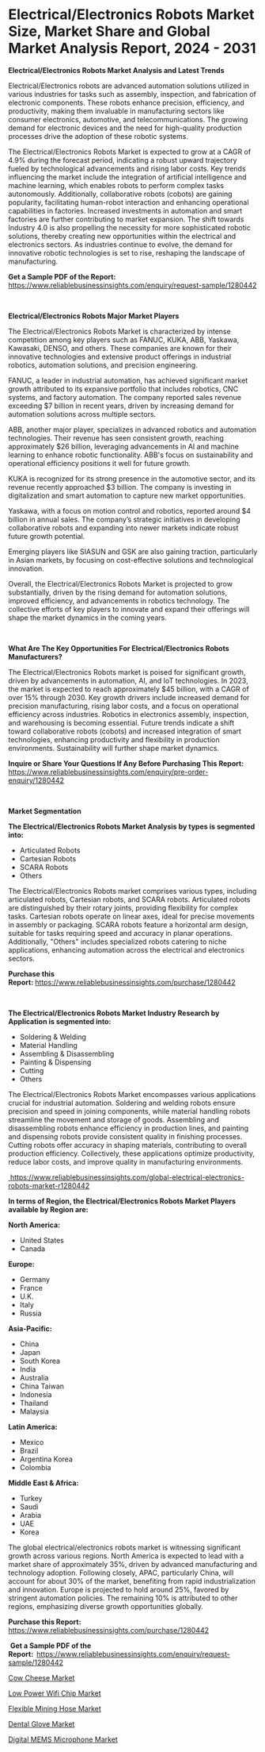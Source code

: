 <p><h1>Electrical/Electronics Robots Market Size, Market Share and Global Market Analysis Report, 2024 - 2031</h1></p><p><strong>Electrical/Electronics Robots Market Analysis and Latest Trends</strong></p>
<p><p>Electrical/Electronics robots are advanced automation solutions utilized in various industries for tasks such as assembly, inspection, and fabrication of electronic components. These robots enhance precision, efficiency, and productivity, making them invaluable in manufacturing sectors like consumer electronics, automotive, and telecommunications. The growing demand for electronic devices and the need for high-quality production processes drive the adoption of these robotic systems.</p><p>The Electrical/Electronics Robots Market is expected to grow at a CAGR of 4.9% during the forecast period, indicating a robust upward trajectory fueled by technological advancements and rising labor costs. Key trends influencing the market include the integration of artificial intelligence and machine learning, which enables robots to perform complex tasks autonomously. Additionally, collaborative robots (cobots) are gaining popularity, facilitating human-robot interaction and enhancing operational capabilities in factories. Increased investments in automation and smart factories are further contributing to market expansion. The shift towards Industry 4.0 is also propelling the necessity for more sophisticated robotic solutions, thereby creating new opportunities within the electrical and electronics sectors. As industries continue to evolve, the demand for innovative robotic technologies is set to rise, reshaping the landscape of manufacturing.</p></p>
<p><strong>Get a Sample PDF of the Report:&nbsp;</strong> <a href="https://www.reliablebusinessinsights.com/enquiry/request-sample/1280442?utm_campaign=39&utm_medium=2&utm_source=Github&utm_content=ia&utm_term=30092024&utm_id=electricalelectronics-robots">https://www.reliablebusinessinsights.com/enquiry/request-sample/1280442</a></p>
<p>&nbsp;</p>
<p><strong>Electrical/Electronics Robots Major Market Players</strong></p>
<p><p>The Electrical/Electronics Robots Market is characterized by intense competition among key players such as FANUC, KUKA, ABB, Yaskawa, Kawasaki, DENSO, and others. These companies are known for their innovative technologies and extensive product offerings in industrial robotics, automation solutions, and precision engineering.</p><p>FANUC, a leader in industrial automation, has achieved significant market growth attributed to its expansive portfolio that includes robotics, CNC systems, and factory automation. The company reported sales revenue exceeding $7 billion in recent years, driven by increasing demand for automation solutions across multiple sectors.</p><p>ABB, another major player, specializes in advanced robotics and automation technologies. Their revenue has seen consistent growth, reaching approximately $26 billion, leveraging advancements in AI and machine learning to enhance robotic functionality. ABB's focus on sustainability and operational efficiency positions it well for future growth.</p><p>KUKA is recognized for its strong presence in the automotive sector, and its revenue recently approached $3 billion. The company is investing in digitalization and smart automation to capture new market opportunities.</p><p>Yaskawa, with a focus on motion control and robotics, reported around $4 billion in annual sales. The company’s strategic initiatives in developing collaborative robots and expanding into newer markets indicate robust future growth potential.</p><p>Emerging players like SIASUN and GSK are also gaining traction, particularly in Asian markets, by focusing on cost-effective solutions and technological innovation.</p><p>Overall, the Electrical/Electronics Robots Market is projected to grow substantially, driven by the rising demand for automation solutions, improved efficiency, and advancements in robotics technology. The collective efforts of key players to innovate and expand their offerings will shape the market dynamics in the coming years.</p></p>
<p>&nbsp;</p>
<p><strong>What Are The Key Opportunities For Electrical/Electronics Robots Manufacturers?</strong></p>
<p><p>The Electrical/Electronics Robots market is poised for significant growth, driven by advancements in automation, AI, and IoT technologies. In 2023, the market is expected to reach approximately $45 billion, with a CAGR of over 15% through 2030. Key growth drivers include increased demand for precision manufacturing, rising labor costs, and a focus on operational efficiency across industries. Robotics in electronics assembly, inspection, and warehousing is becoming essential. Future trends indicate a shift toward collaborative robots (cobots) and increased integration of smart technologies, enhancing productivity and flexibility in production environments. Sustainability will further shape market dynamics.</p></p>
<p><strong>Inquire or Share Your Questions If Any Before Purchasing This Report:</strong> <a href="https://www.reliablebusinessinsights.com/enquiry/pre-order-enquiry/1280442?utm_campaign=39&utm_medium=2&utm_source=Github&utm_content=ia&utm_term=30092024&utm_id=electricalelectronics-robots">https://www.reliablebusinessinsights.com/enquiry/pre-order-enquiry/1280442</a></p>
<p>&nbsp;</p>
<p><strong>Market Segmentation</strong></p>
<p><strong>The Electrical/Electronics Robots Market Analysis by types is segmented into:</strong></p>
<p><ul><li>Articulated Robots</li><li>Cartesian Robots</li><li>SCARA Robots</li><li>Others</li></ul></p>
<p><p>The Electrical/Electronics Robots market comprises various types, including articulated robots, Cartesian robots, and SCARA robots. Articulated robots are distinguished by their rotary joints, providing flexibility for complex tasks. Cartesian robots operate on linear axes, ideal for precise movements in assembly or packaging. SCARA robots feature a horizontal arm design, suitable for tasks requiring speed and accuracy in planar operations. Additionally, "Others" includes specialized robots catering to niche applications, enhancing automation across the electrical and electronics sectors.</p></p>
<p><strong>Purchase this Report:&nbsp;</strong><a href="https://www.reliablebusinessinsights.com/purchase/1280442?utm_campaign=39&utm_medium=2&utm_source=Github&utm_content=ia&utm_term=30092024&utm_id=electricalelectronics-robots">https://www.reliablebusinessinsights.com/purchase/1280442</a></p>
<p>&nbsp;</p>
<p><strong>The Electrical/Electronics Robots Market Industry Research by Application is segmented into:</strong></p>
<p><ul><li>Soldering & Welding</li><li>Material Handling</li><li>Assembling & Disassembling</li><li>Painting & Dispensing</li><li>Cutting</li><li>Others</li></ul></p>
<p><p>The Electrical/Electronics Robots Market encompasses various applications crucial for industrial automation. Soldering and welding robots ensure precision and speed in joining components, while material handling robots streamline the movement and storage of goods. Assembling and disassembling robots enhance efficiency in production lines, and painting and dispensing robots provide consistent quality in finishing processes. Cutting robots offer accuracy in shaping materials, contributing to overall production efficiency. Collectively, these applications optimize productivity, reduce labor costs, and improve quality in manufacturing environments.</p></p>
<p><a href="https://www.reliablebusinessinsights.com/global-electrical-electronics-robots-market-r1280442?utm_campaign=39&utm_medium=2&utm_source=Github&utm_content=ia&utm_term=30092024&utm_id=electricalelectronics-robots">&nbsp;https://www.reliablebusinessinsights.com/global-electrical-electronics-robots-market-r1280442</a></p>
<p><strong>In terms of Region, the Electrical/Electronics Robots Market Players available by Region are:</strong></p>
<p>
    <p> <strong> North America: </strong>
        <ul>
            <li>United States</li>
            <li>Canada</li>
        </ul>
        </p> 
    <p> <strong> Europe: </strong>
        <ul>
            <li>Germany</li>
            <li>France</li>
            <li>U.K.</li>
            <li>Italy</li>
            <li>Russia</li>
        </ul>
        </p> 
    <p> <strong> Asia-Pacific: </strong>
        <ul>
            <li>China</li>
            <li>Japan</li>
            <li>South Korea</li>
            <li>India</li>
            <li>Australia</li>
            <li>China Taiwan</li>
            <li>Indonesia</li>
            <li>Thailand</li>
            <li>Malaysia</li>
        </ul>
        </p> 
    <p> <strong> Latin America: </strong>
        <ul>
            <li>Mexico</li>
            <li>Brazil</li>
            <li>Argentina Korea</li>
            <li>Colombia</li>
        </ul>
        </p> 
    <p> <strong> Middle East & Africa: </strong>
        <ul>
            <li>Turkey</li>
            <li>Saudi</li>
            <li>Arabia</li>
            <li>UAE</li>
            <li>Korea</li>
        </ul>
    </p>
    </p>
<p><p>The global electrical/electronics robots market is witnessing significant growth across various regions. North America is expected to lead with a market share of approximately 35%, driven by advanced manufacturing and technology adoption. Following closely, APAC, particularly China, will account for about 30% of the market, benefiting from rapid industrialization and innovation. Europe is projected to hold around 25%, favored by stringent automation policies. The remaining 10% is attributed to other regions, emphasizing diverse growth opportunities globally.</p></p>
<p><strong>Purchase this Report: </strong><a href="https://www.reliablebusinessinsights.com/purchase/1280442?utm_campaign=39&utm_medium=2&utm_source=Github&utm_content=ia&utm_term=30092024&utm_id=electricalelectronics-robots">https://www.reliablebusinessinsights.com/purchase/1280442</a></p>
<p>&nbsp;<strong>Get a Sample PDF of the Report:&nbsp;&nbsp;</strong><a href="https://www.reliablebusinessinsights.com/enquiry/request-sample/1280442?utm_campaign=39&utm_medium=2&utm_source=Github&utm_content=ia&utm_term=30092024&utm_id=electricalelectronics-robots">https://www.reliablebusinessinsights.com/enquiry/request-sample/1280442</a></p>
<p><strong></strong></p>
<p><p><a href="https://www.linkedin.com/pulse/insights-cow-cheese-market-players-size-geographical-regions-6ahee?utm_campaign=39&utm_medium=2&utm_source=Github&utm_content=ia&utm_term=30092024&utm_id=electricalelectronics-robots">Cow Cheese Market</a></p><p><a href="https://issuu.com/reportprime-2/docs/low-power-wifi-chip-market-size-203_77e660cf69bed7?utm_campaign=39&utm_medium=2&utm_source=Github&utm_content=ia&utm_term=30092024&utm_id=electricalelectronics-robots">Low Power Wifi Chip Market</a></p><p><a href="https://github.com/KejsiLoshi121/Market-Research-Report-List-1/blob/main/flexible-mining-hose-market.md?utm_campaign=39&utm_medium=2&utm_source=Github&utm_content=ia&utm_term=30092024&utm_id=electricalelectronics-robots">Flexible Mining Hose Market</a></p><p><a href="https://www.linkedin.com/pulse/dental-glove-market-industry-landscape-growth-trajectories-skqqf?utm_campaign=39&utm_medium=2&utm_source=Github&utm_content=ia&utm_term=30092024&utm_id=electricalelectronics-robots">Dental Glove Market</a></p><p><a href="https://issuu.com/reportprime-2/docs/digital-mems-microphone-market-size_0e6788df178f73?utm_campaign=39&utm_medium=2&utm_source=Github&utm_content=ia&utm_term=30092024&utm_id=electricalelectronics-robots">Digital MEMS Microphone Market</a></p></p>